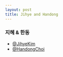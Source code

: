 ```yaml
---
layout: post
title: Jihye and Handong
---
```


### 지혜 & 한동

* [@JihyeKim](https://www.facebook.com/profile.php?id=100000834978545&fref=ts)
* [@HandongChoi](https://www.facebook.com/handongchoi)
